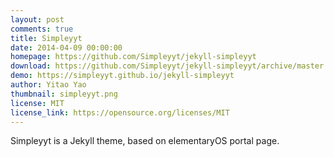 ```yaml
---
layout: post
comments: true
title: Simpleyyt
date: 2014-04-09 00:00:00
homepage: https://github.com/Simpleyyt/jekyll-simpleyyt
download: https://github.com/Simpleyyt/jekyll-simpleyyt/archive/master.zip
demo: https://simpleyyt.github.io/jekyll-simpleyyt
author: Yitao Yao
thumbnail: simpleyyt.png
license: MIT
license_link: https://opensource.org/licenses/MIT
---
```


Simpleyyt is a Jekyll theme, based on elementaryOS portal page.
